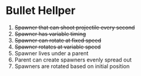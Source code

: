 # Bullet Hellper

1. ~~Spawner that can shoot projectile every second~~
2. ~~Spawner has variable timing~~
3. ~~Spawner can rotate at fixed speed~~
4. ~~Spawner rotates at variable speed~~
5. Spawner lives under a parent
6. Parent can create spawners evenly spread out
7. Spawners are rotated based on initial position